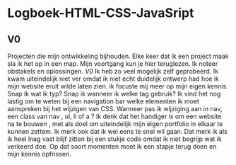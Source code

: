 # Logboek-HTML-CSS-JavaSript

## V0
Projecten die mijn ontwikkeling bijhouden.
Elke keer dat ik een project maak sla ik het op in een map.
Mijn voortgang kun je hier teruglezen. Ik noteer obstakels en oplossingen.
*V0*
Ik heb zo veel mogelijk zelf geprobeerd. Ik kwam uiteindelijk niet ver omdat ik niet echt duidelijk ontwerp had hoe ik mijn website eruit wilde laten zien. ik focuste mij meer op mijn eigen kennis. Snap ik wat ik typ? Snap ik wanneer ik welke tag gebruik? Ik vind het nog lastig om te weten bij een navigation bar welke elementen ik moet aanspreken bij het wijzigen van CSS. Wanneer pas ik wijziging aan in nav, een class van nav , ul, li of a ?
Ik denk dat het handiger is om een website na te bouwen , met als doel om uiteindelijk mijn eigen portfolio in elkaar te kunnen zettem. Ik merk ook dat ik wel eens te snel wil gaan. Dat merk ik als ik heel lnag vast blijf zitten bij een stukje code omdat ik niet begrijp wat ik verkeerd doe. Op dat soort momenten moet ik een stapje terug doen en mijn kennis opfrissen.
